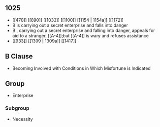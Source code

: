 ## 1025
- [[470]] [[890]] [[1033]] [[1100]] [[1154 | 1154a]] [[1172]] 
- B is carrying out a secret enterprise and falls into danger
- B , carrying out a secret enterprise and falling into danger, appeals for aid to a stranger, [[A-4]];but [[A-4]] is wary and refuses assistance
- [[933]] [[1309 | 1309a]] [[1417]] 

## B Clause
- Becoming Invoived with Conditions in Which Misfortune is Indicated

## Group
- Enterprise

### Subgroup
- Necessity


